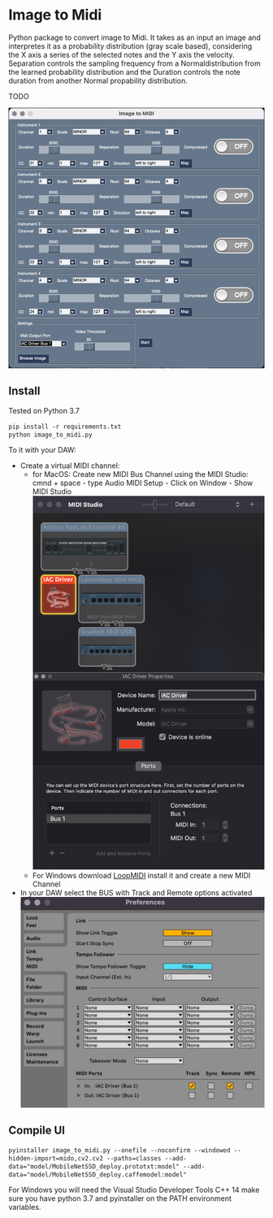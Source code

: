 # Image to Midi
Python package to convert image to Midi. It takes as an input an image and interpretes it as a probability distribution (gray scale based), considering the X axis a series of the selected notes and the Y axis the velocity.
Separation controls the sampling frequency from a Normaldistribution from the learned probability distribution and the Duration controls the note duration from another Normal propability distribution.

TODO

![SCREENSHOT](images/screenshot.png)

## Install
Tested on Python 3.7
```
pip install -r requirements.txt
python image_to_midi.py
```

To it with your DAW:
- Create a virtual MIDI channel:
  - for MacOS: Create new MIDI Bus Channel using the MIDI Studio: cmnd + space - type Audio MIDI Setup - Click on Window - Show MIDI Studio
![Midi Studio config](images/midi-studio.png)
  - For Windows download [LoopMIDI](https://www.tobias-erichsen.de/software/loopmidi.html) install it and create a new MIDI Channel
- In your DAW select the BUS with Track and Remote options activated
![Ableton](images/ableton-config.jpeg)

## Compile UI

```
pyinstaller image_to_midi.py --onefile --noconfirm --windowed --hidden-import=mido,cv2.cv2 --paths=classes --add-data="model/MobileNetSSD_deploy.prototxt:model" --add-data="model/MobileNetSSD_deploy.caffemodel:model"
```

For Windows you will need the Visual Studio Developer Tools C++ 14
make sure you have python 3.7 and pyinstaller on the PATH environment variables.